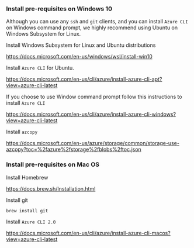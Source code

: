 ### Install pre-requisites on Windows 10

Although you can use any `ssh` and `git` clients, and you can install `Azure CLI` on Windows command prompt, we highly recommend using  Ubuntu on Windows Subsystem for Linux.

Install Windows Subsystem for Linux and Ubuntu distributions

https://docs.microsoft.com/en-us/windows/wsl/install-win10

Install `Azure CLI` for Ubuntu.

https://docs.microsoft.com/en-us/cli/azure/install-azure-cli-apt?view=azure-cli-latest

If you choose to use Window command prompt follow this instructions to install `Azure CLI`

https://docs.microsoft.com/en-us/cli/azure/install-azure-cli-windows?view=azure-cli-latest

Install `azcopy`

https://docs.microsoft.com/en-us/azure/storage/common/storage-use-azcopy?toc=%2fazure%2fstorage%2fblobs%2ftoc.json



### Install pre-requisites on Mac OS

Install Homebrew

https://docs.brew.sh/Installation.html

Install git
```
brew install git
```

Install `Azure CLI 2.0`

https://docs.microsoft.com/en-us/cli/azure/install-azure-cli-macos?view=azure-cli-latest

